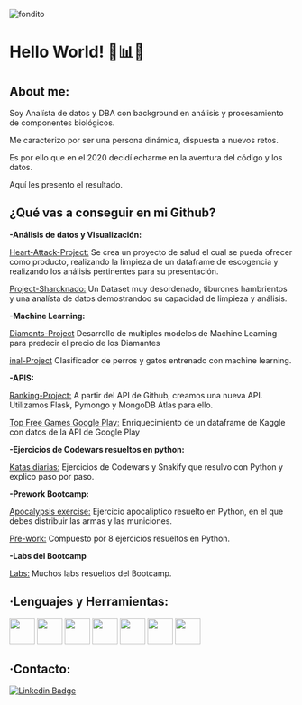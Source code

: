 ![fondito](https://user-images.githubusercontent.com/66042132/110010245-5e543580-7d1e-11eb-8b1b-5dacd2cdb194.gif)

<h1>Hello World! 👋📊🚀</h1>


<h2>About me:</h2>

Soy Analísta de datos y DBA con background en análisis y procesamiento de componentes biológicos.

Me caracterizo por ser una persona dinámica, dispuesta a nuevos retos.

Es por ello que en el 2020 decidí echarme en la aventura del código y los datos. 

Aquí les presento el resultado.


<h2>¿Qué vas a conseguir en mi Github?</h2>

**-Análisis de datos y Visualización:**

[Heart-Attack-Project:](https://github.com/Joycelili/Heart-Attack-Project) Se crea un proyecto de salud el cual se pueda ofrecer como producto, realizando la limpieza de un dataframe de escogencia y realizando los análisis pertinentes para su presentación.

[Project-Sharcknado:](https://github.com/Joycelili/Project-Sharcknado) Un Dataset muy desordenado, tiburones hambrientos y una analísta de datos demostrandoo su capacidad de limpieza y análisis.

**-Machine Learning:**

[Diamonts-Project](https://github.com/Joycelili/Diamonts-Project) Desarrollo de multiples modelos de Machine Learning para predecir el precio de los Diamantes

[inal-Project](https://github.com/Joycelili/Final-Project) Clasificador de perros y gatos entrenado con machine learning.

**-APIS:**

[Ranking-Project:](https://github.com/Joycelili/Raking-Project) A partir del API de Github, creamos una nueva API. Utilizamos Flask, Pymongo y MongoDB Atlas para ello.

[Top Free Games Google Play:](https://github.com/Joycelili/Project-3) Enriquecimiento de un dataframe de Kaggle con datos de la API de Google Play


**-Ejercicios de Codewars resueltos en python:**

[Katas diarias:](https://github.com/Joycelili/Katas-Exercises) Ejercicios de Codewars y Snakify que resulvo con Python y explico paso por paso.

**-Prework Bootcamp:**

[Apocalypsis exercise:](https://github.com/Joycelili/prework-datamad-apocalypsis-exercise) Ejercicio apocaliptico resuelto en Python, en el que debes distribuir las armas y las municiones.

[Pre-work:](https://github.com/Joycelili/prework-JoyceAcevedo) Compuesto por 8 ejercicios resueltos en Python.

**-Labs del Bootcamp**

[Labs:](https://github.com/Joycelili/prework-JoyceAcevedo) Muchos labs resueltos del Bootcamp.

<h2>·Lenguajes y Herramientas:</h2>

<img height="45" src="https://cdn.svgporn.com/logos/python.svg">  <img height="45" src="https://cdn.svgporn.com/logos/mysql.svg">  <img height="45" src="https://cdn.svgporn.com/logos/mongodb.svg">   <img height="45" src="https://cdn.svgporn.com/logos/flask.svg">   <img height="45" src="https://cdn.svgporn.com/logos/html-5.svg">   <img height="45" src="https://cdn.svgporn.com/logos/github-icon.svg">   <img height="45" src="https://cdn.svgporn.com/logos/git.svg">


<h2>·Contacto:</h2>

[![Linkedin Badge](https://img.shields.io/badge/-Joyce_Acevedo-blue?style=flat-square&logo=Linkedin&logoColor=white&link=https://https://www.linkedin.com/in/joyce-acevedo-salcedo/)](https://www.linkedin.com/in/joyce-acevedo-salcedo/)
